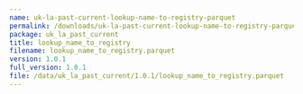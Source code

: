 ```yaml
---
name: uk-la-past-current-lookup-name-to-registry-parquet
permalink: /downloads/uk-la-past-current-lookup-name-to-registry-parquet/1_0_1
package: uk_la_past_current
title: lookup_name_to_registry
filename: lookup_name_to_registry.parquet
version: 1.0.1
full_version: 1.0.1
file: /data/uk_la_past_current/1.0.1/lookup_name_to_registry.parquet
---
```

